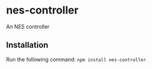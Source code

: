 # nes-controller
An NES controller

## Installation
Run the following command:
`npm install nes-controller`

